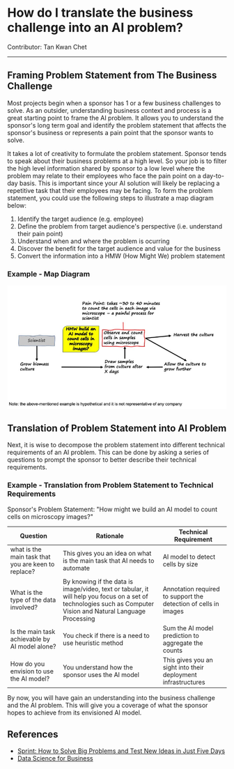 # How do I translate the business challenge into an AI problem?
Contributor: Tan Kwan Chet 

---

## Framing Problem Statement from The Business Challenge

Most projects begin when a sponsor has 1 or a few business challenges to solve. As an outsider, understanding business context and process is a great starting point to frame the AI problem. It allows you to understand the sponsor's long term goal and identify the problem statement that affects the sponsor's business or represents a pain point that the sponsor wants to solve.

It takes a lot of creativity to formulate the problem statement. Sponsor tends to speak about their business problems at a high level. So your job is to filter the high level information shared by sponsor to a low level where the problem may relate to their employees who face the pain point on a day-to-day basis. This is important since your AI solution will likely be replacing a repetitive task that their employees may be facing. To form the problem statement, you could use the following steps to illustrate a map diagram below:

1. Identify the target audience (e.g. employee)
2. Define the problem from target audience's perspective (i.e. understand their pain point)
3. Understand when and where the problem is ocurring
4. Discover the benefit for the target audience and value for the business
5. Convert the information into a HMW (How Might We) problem statement 

### Example - Map Diagram

![Map Diagram](../assets/images/diagrams/map_diagram.jpg)


## Translation of Problem Statement into AI Problem

Next, it is wise to decompose the problem statement into different technical requirements of an AI problem. This can be done by asking a series of questions to prompt the sponsor to better describe their technical requirements. 

### Example - Translation from Problem Statement to Technical Requirements

Sponsor's Problem Statement: "How might we build an AI model to count cells on microscopy images?"

|  Question | Rationale |Technical Requirement |
|---|---|---|
| what is the main task that you are keen to replace? | This gives you an idea on what is the main task that AI needs to automate |  AI model to detect cells by size |
|  What is the type of the data involved? | By knowing if the data is image/video, text or tabular, it will help you focus on a set of technologies such as Computer Vision and Natural Language Processing  | Annotation required to support the detection of cells in images |
| Is the main task achievable by AI model alone?| You check if there is a need to use heuristic method | Sum the AI model prediction to aggregate the counts|
| How do you envision to use the AI model? | You understand how the sponsor uses the AI model | This gives you an sight into their deployment infrastructures|

By now, you will have gain an understanding into the business challenge and the AI problem. This will give you a coverage of what the sponsor hopes to achieve from its envisioned AI model. 

## References
- [Sprint: How to Solve Big Problems and Test New Ideas in Just Five Days](https://www.thesprintbook.com/the-design-sprint)
- [Data Science for Business](https://www.oreilly.com/library/view/data-science-for/9781449374273/)